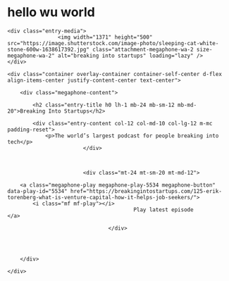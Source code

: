 # hello wu world

<div class="megaphone-section megaphone-section-welcome megaphone-overlay wa-layout wa-layout-2 d-flex justify-content-center align-items-center megaphone-subscribe-on">
    
	<div class="entry-media">
					<img width="1371" height="500" src="https://image.shutterstock.com/image-photo/sleeping-cat-white-stone-600w-1638617392.jpg" class="attachment-megaphone-wa-2 size-megaphone-wa-2" alt="breaking into startups" loading="lazy" />		    </div>

	<div class="container overlay-container container-self-center d-flex align-items-center justify-content-center text-center">

        <div class="megaphone-content">            
			
			<h2 class="entry-title h0 lh-1 mb-24 mb-sm-12 mb-md-20">Breaking Into Startups</h2>
			
            <div class="entry-content col-12 col-md-10 col-lg-12 m-mc padding-reset">
				<p>The world’s largest podcast for people breaking into tech</p>
				            </div>


                                                                                
                            <div class="mt-24 mt-sm-20 mt-md-12">
                                
		<a class="megaphone-play megaphone-play-5534 megaphone-button"  data-play-id="5534" href="https://breakingintostartups.com/125-erik-torenberg-what-is-venture-capital-how-it-helps-job-seekers/">
			<i class="mf mf-play"></i>
											Play latest episode									</a>

		                            </div>
                                
                                                                                
			

        </div>

	</div>
